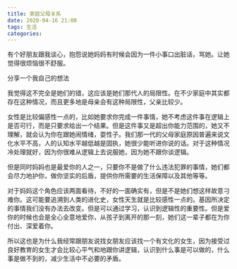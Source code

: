 ```yaml
---
title: 家庭父母关系
date: 2020-04-16 21:00
tags: 生活
categories:
---
```


有个好朋友跟我谈心，抱怨说她妈妈有时候会因为一件小事口出脏话，骂她。让她觉得很烦恼很不舒服。

分享一个我自己的想法

<!-- more -->

我觉得这不完全是她们的错，这应该是她们那代人的局限性。在不少家庭中其实都存在这种情况，而且更多地是母亲会有这种局限性，父亲比较少。

女性是比较偏感性一点的，比如她要求你完成一件事情，她不考虑这件事在逻辑上是否可行，而是只要求给出一个结果。但是这件事又是超出你能力范围的，她又不理解，就会认为你在跟她闹情绪，耍性子。我们那一代的父母家庭原因普遍来说文化水平不高，人的认知水平越低越是固执，她很少能听进你说的话。对于这种情况冷处理就好，因为你很难从逻辑上去说服她，因为她不跟你谈逻辑。

但是同时妈妈也是最爱你的人之一，只要你不是做了什么违法犯罪的事情，她们都会尽力地护你，做你坚实的后盾，提供你所需要的生活保障以及其他等等。

对于妈妈这个角色应该两面看待，不好的一面确实有，但是不是她们想这样故意刁难你。这可能要追溯到人类的进化史，女性天生就是比较感性一点的。基因所决定的事情我们没有办法去改变。但是可以通过学习，认识到逻辑性的重要性。但是爱你的时候也会是全心全意地爱你，从孩子到离开的那一刻，她们这一辈子都在为你付出、深爱着你。

所以这也是为什么我经常跟朋友说找女朋友应该找一个有文化的女生，因为接受过良好教育的女生才会比较心平气和地跟你讲逻辑，认识到什么事是可以做的，什么事是做不到的，减少生活中不必要的矛盾。
